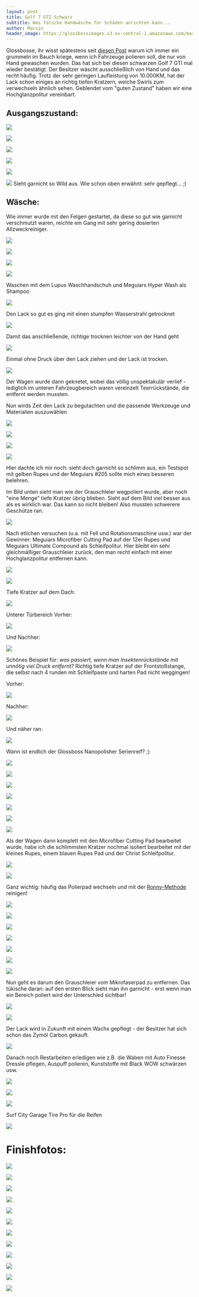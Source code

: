 ```yaml
---
layout: post
title: Golf 7 GTI Schwarz
subtitle: Was falsche Handwäsche für Schäden anrichten kann...
author: Marvin
header_image: https://glossbossimages.s3.eu-central-1.amazonaws.com/marvin/golf7-gti-schwarz/DSC01227.jpg
---
```

Glossbosse, ihr wisst spätestens seit [diesen Post](https://glossboss.de/allgemein/waschanlage-vermeiden/) warum ich immer ein grummeln im Bauch kriege, wenn ich Fahrzeuge polieren soll, die nur von Hand gewaschen wurden. Das hat sich bei diesen schwarzen Golf 7 GTI mal wieder bestätigt. Der Besitzer wäscht ausschließlich von Hand und das recht häufig. Trotz der sehr geringen Laufleistung von 10.000KM, hat der Lack schon einiges an richtig tiefen Kratzern, welche Swirls zum verwechseln ähnlich sehen. Geblendet vom "guten Zustand" haben wir eine Hochglanzpolitur vereinbart.

## Ausgangszustand:
![](https://glossbossimages.s3.eu-central-1.amazonaws.com/marvin/golf7-gti-schwarz/DSC01235.jpg)

![](https://glossbossimages.s3.eu-central-1.amazonaws.com/marvin/golf7-gti-schwarz/DSC01141.jpg)

![](https://glossbossimages.s3.eu-central-1.amazonaws.com/marvin/golf7-gti-schwarz/DSC01142.jpg)

![](https://glossbossimages.s3.eu-central-1.amazonaws.com/marvin/golf7-gti-schwarz/DSC01143.jpg)

![](https://glossbossimages.s3.eu-central-1.amazonaws.com/marvin/golf7-gti-schwarz/DSC01144.jpg)

![](https://glossbossimages.s3.eu-central-1.amazonaws.com/marvin/golf7-gti-schwarz/DSC01145.jpg)
Sieht garnicht so Wild aus. Wie schon oben erwähnt: sehr gepflegt... ;)

## Wäsche:
Wie immer wurde mit den Felgen gestartet, da diese so gut wie garnicht verschmutzt waren, reichte ein Gang mit sehr gering dosierten Allzweckreiniger.

![](https://glossbossimages.s3.eu-central-1.amazonaws.com/marvin/golf7-gti-schwarz/DSC01146.jpg)

![](https://glossbossimages.s3.eu-central-1.amazonaws.com/marvin/golf7-gti-schwarz/DSC01147.jpg)

![](https://glossbossimages.s3.eu-central-1.amazonaws.com/marvin/golf7-gti-schwarz/DSC01148.jpg)

![](https://glossbossimages.s3.eu-central-1.amazonaws.com/marvin/golf7-gti-schwarz/DSC01149.jpg)

Waschen mit dem Lupus Waschhandschuh und Meguiars Hyper Wash als Shampoo

![](https://glossbossimages.s3.eu-central-1.amazonaws.com/marvin/golf7-gti-schwarz/DSC01150.jpg)

Den Lack so gut es ging mit einen stumpfen Wasserstrahl getrocknet

![](https://glossbossimages.s3.eu-central-1.amazonaws.com/marvin/golf7-gti-schwarz/DSC01151.jpg)

Damit das anschließende, richtige trocknen leichter von der Hand geht

![](https://glossbossimages.s3.eu-central-1.amazonaws.com/marvin/golf7-gti-schwarz/DSC01152.jpg)

Einmal ohne Druck über den Lack ziehen und der Lack ist trocken.

![](https://glossbossimages.s3.eu-central-1.amazonaws.com/marvin/golf7-gti-schwarz/DSC01153.jpg)

Der Wagen wurde dann geknetet, wobei das völlig unspektakulär verlief - lediglich im unteren Fahrzeugbereich waren vereinzelt Teerrückstände, die entfernt werden mussten.

Nun wirds Zeit den Lack zu begutachten und die passende Werkzeuge und Materialien auszuwählen

![](https://glossbossimages.s3.eu-central-1.amazonaws.com/marvin/golf7-gti-schwarz/DSC01156.jpg)

![](https://glossbossimages.s3.eu-central-1.amazonaws.com/marvin/golf7-gti-schwarz/DSC01157.jpg)

![](https://glossbossimages.s3.eu-central-1.amazonaws.com/marvin/golf7-gti-schwarz/DSC01158.jpg)

![](https://glossbossimages.s3.eu-central-1.amazonaws.com/marvin/golf7-gti-schwarz/DSC01159.jpg)

Hier dachte ich mir noch: sieht doch garnicht so schlimm aus, ein Testspot mit gelben Rupes und der Meguiars #205 sollte mich eines besseren belehren.

Im Bild unten sieht man wie der Grauschleier wegpoliert wurde, aber noch "eine Menge" tiefe Kratzer übrig blieben. Sieht auf dem Bild viel besser aus als es wirklich war. Das kann so nicht bleiben! Also mussten schwerere Geschütze ran.

![](https://glossbossimages.s3.eu-central-1.amazonaws.com/marvin/golf7-gti-schwarz/DSC01166.jpg)

Nach etlichen versuchen (u.a. mit Fell und Rotationsmaschine usw.) war der Gewinner: Meguiars Microfiber Cutting Pad auf der 12er Rupes und Meguiars Ultimate Compound als Schleifpolitur. Hier bleibt ein sehr gleichmäßiger Grauschleier zurück, den man recht einfach mit einer Hochglanzpolitur entfernen kann.

![](https://glossbossimages.s3.eu-central-1.amazonaws.com/marvin/golf7-gti-schwarz/DSC01171.jpg)

![](https://glossbossimages.s3.eu-central-1.amazonaws.com/marvin/golf7-gti-schwarz/DSC01172.jpg)

Tiefe Kratzer auf dem Dach:

![](https://glossbossimages.s3.eu-central-1.amazonaws.com/marvin/golf7-gti-schwarz/DSC01175.jpg)

Unterer Türbereich Vorher:

![](https://glossbossimages.s3.eu-central-1.amazonaws.com/marvin/golf7-gti-schwarz/DSC01180.jpg)

Und Nachher:

![](https://glossbossimages.s3.eu-central-1.amazonaws.com/marvin/golf7-gti-schwarz/DSC01179.jpg)

Schönes Beispiel für: _was passiert, wenn man Insektenrückstände mit unnötig viel Druck entfernt?_ Richtig tiefe Kratzer auf der Frontstoßstange, die selbst nach 4 runden mit Schleifpaste und harten Pad nicht weggingen!

Vorher:

![](https://glossbossimages.s3.eu-central-1.amazonaws.com/marvin/golf7-gti-schwarz/DSC01184.jpg)

Nachher:

![](https://glossbossimages.s3.eu-central-1.amazonaws.com/marvin/golf7-gti-schwarz/DSC01185.jpg)

Und näher ran:

![](https://glossbossimages.s3.eu-central-1.amazonaws.com/marvin/golf7-gti-schwarz/DSC01186.jpg)

Wann ist endlich der Glossboss Nanopolisher Serienreif? ;)

![](https://glossbossimages.s3.eu-central-1.amazonaws.com/marvin/golf7-gti-schwarz/DSC01187.jpg)

![](https://glossbossimages.s3.eu-central-1.amazonaws.com/marvin/golf7-gti-schwarz/DSC01190.jpg)

![](https://glossbossimages.s3.eu-central-1.amazonaws.com/marvin/golf7-gti-schwarz/DSC01191.jpg)

![](https://glossbossimages.s3.eu-central-1.amazonaws.com/marvin/golf7-gti-schwarz/DSC01192.jpg)

![](https://glossbossimages.s3.eu-central-1.amazonaws.com/marvin/golf7-gti-schwarz/DSC01193.jpg)

![](https://glossbossimages.s3.eu-central-1.amazonaws.com/marvin/golf7-gti-schwarz/DSC01194.jpg)

![](https://glossbossimages.s3.eu-central-1.amazonaws.com/marvin/golf7-gti-schwarz/DSC01195.jpg)

Als der Wagen dann komplett mit den Microfiber Cutting Pad bearbeitet wurde, habe ich die schlimmsten Kratzer nochmal isoliert bearbeitet mit der kleines Rupes, einem blauen Rupes Pad und der Christ Schleifpolitur.

![](https://glossbossimages.s3.eu-central-1.amazonaws.com/marvin/golf7-gti-schwarz/DSC01196.jpg)

![](https://glossbossimages.s3.eu-central-1.amazonaws.com/marvin/golf7-gti-schwarz/DSC01197.jpg)

Ganz wichtig: häufig das Polierpad wechseln und mit der [Ronny-Methode](https://glossboss.de/anleitungen/polierpads-reinigen/) reinigen!

![](https://glossbossimages.s3.eu-central-1.amazonaws.com/marvin/golf7-gti-schwarz/DSC01198.jpg)

![](https://glossbossimages.s3.eu-central-1.amazonaws.com/marvin/golf7-gti-schwarz/DSC01199.jpg)

![](https://glossbossimages.s3.eu-central-1.amazonaws.com/marvin/golf7-gti-schwarz/DSC01200.jpg)

![](https://glossbossimages.s3.eu-central-1.amazonaws.com/marvin/golf7-gti-schwarz/DSC01201.jpg)

![](https://glossbossimages.s3.eu-central-1.amazonaws.com/marvin/golf7-gti-schwarz/DSC01202.jpg)

![](https://glossbossimages.s3.eu-central-1.amazonaws.com/marvin/golf7-gti-schwarz/DSC01203.jpg)

![](https://glossbossimages.s3.eu-central-1.amazonaws.com/marvin/golf7-gti-schwarz/DSC01204.jpg)

Nun geht es darum den Grauschleier vom Mikrofaserpad zu entfernen. Das tükische daran: auf den ersten Blick sieht man ihn garnicht - erst wenn man ein Bereich poliert wird der Unterschied sichtbar!

![](https://glossbossimages.s3.eu-central-1.amazonaws.com/marvin/golf7-gti-schwarz/DSC01209.jpg)

![](https://glossbossimages.s3.eu-central-1.amazonaws.com/marvin/golf7-gti-schwarz/DSC01210.jpg)

Der Lack wird in Zukunft mit einem Wachs gepflegt - der Besitzer hat sich schon das Zymöl Carbon gekauft.

![](https://glossbossimages.s3.eu-central-1.amazonaws.com/marvin/golf7-gti-schwarz/DSC01211.jpg)

Danach noch Restarbeiten erledigen wie z.B. die Waben mit Auto Finesse Dressle pflegen, Auspuff polieren, Kunststoffe mit Black WOW schwärzen usw.

![](https://glossbossimages.s3.eu-central-1.amazonaws.com/marvin/golf7-gti-schwarz/DSC01215.jpg)

![](https://glossbossimages.s3.eu-central-1.amazonaws.com/marvin/golf7-gti-schwarz/DSC01220.jpg)

![](https://glossbossimages.s3.eu-central-1.amazonaws.com/marvin/golf7-gti-schwarz/DSC01222.jpg)

Surf City Garage Tire Pro für die Reifen

![](https://glossbossimages.s3.eu-central-1.amazonaws.com/marvin/golf7-gti-schwarz/DSC01224.jpg)

# Finishfotos:

![](https://glossbossimages.s3.eu-central-1.amazonaws.com/marvin/golf7-gti-schwarz/DSC01227.jpg)

![](https://glossbossimages.s3.eu-central-1.amazonaws.com/marvin/golf7-gti-schwarz/DSC01229.jpg)

![](https://glossbossimages.s3.eu-central-1.amazonaws.com/marvin/golf7-gti-schwarz/DSC01231.jpg)

![](https://glossbossimages.s3.eu-central-1.amazonaws.com/marvin/golf7-gti-schwarz/DSC01233.jpg)

![](https://glossbossimages.s3.eu-central-1.amazonaws.com/marvin/golf7-gti-schwarz/DSC01234.jpg)

![](https://glossbossimages.s3.eu-central-1.amazonaws.com/marvin/golf7-gti-schwarz/DSC01239.jpg)

![](https://glossbossimages.s3.eu-central-1.amazonaws.com/marvin/golf7-gti-schwarz/DSC01240.jpg)

![](https://glossbossimages.s3.eu-central-1.amazonaws.com/marvin/golf7-gti-schwarz/DSC01242.jpg)

![](https://glossbossimages.s3.eu-central-1.amazonaws.com/marvin/golf7-gti-schwarz/DSC01244.jpg)

![](https://glossbossimages.s3.eu-central-1.amazonaws.com/marvin/golf7-gti-schwarz/DSC01245.jpg)

![](https://glossbossimages.s3.eu-central-1.amazonaws.com/marvin/golf7-gti-schwarz/DSC01250.jpg)

![](https://glossbossimages.s3.eu-central-1.amazonaws.com/marvin/golf7-gti-schwarz/DSC01251.jpg)
